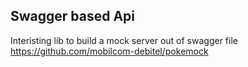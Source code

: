 ## Swagger based Api
Interisting lib to build a mock server out of swagger file
https://github.com/mobilcom-debitel/pokemock
